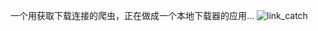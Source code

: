 一个用获取下载连接的爬虫，正在做成一个本地下载器的应用...
![link_catch]('https://github.com/song111/link_catch/blob/master/public/WechatIMG64.png')
